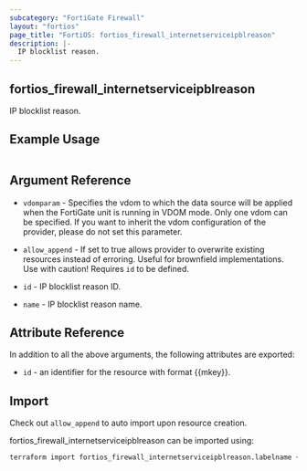 ```yaml
---
subcategory: "FortiGate Firewall"
layout: "fortios"
page_title: "FortiOS: fortios_firewall_internetserviceipblreason"
description: |-
  IP blocklist reason.
---
```


## fortios_firewall_internetserviceipblreason
IP blocklist reason.

## Example Usage

```hcl

```

## Argument Reference
* `vdomparam` - Specifies the vdom to which the data source will be applied when the FortiGate unit is running in VDOM mode. Only one vdom can be specified. If you want to inherit the vdom configuration of the provider, please do not set this parameter.
* `allow_append` - If set to true allows provider to overwrite existing resources instead of erroring. Useful for brownfield implementations. Use with caution! Requires `id` to be defined.

* `id` - IP blocklist reason ID.
* `name` - IP blocklist reason name.

## Attribute Reference

In addition to all the above arguments, the following attributes are exported:
* `id` - an identifier for the resource with format {{mkey}}.

## Import

Check out `allow_append` to auto import upon resource creation.

fortios_firewall_internetserviceipblreason can be imported using:
```sh
terraform import fortios_firewall_internetserviceipblreason.labelname {{mkey}}
```
